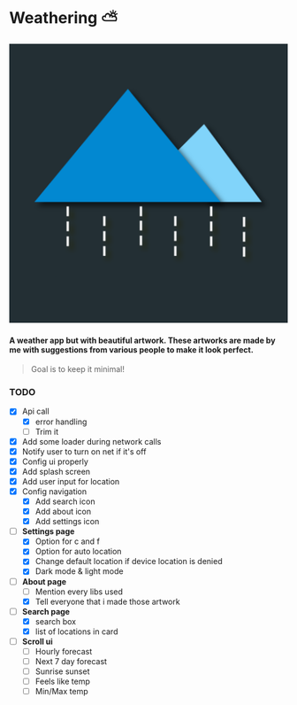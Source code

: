 # Weathering :partly_sunny:
![Logo](/app/src/main/ic_launcher-playstore.png)

#### A weather app but with beautiful artwork. These artworks are made by me with suggestions from various people to make it look perfect.

> Goal is to keep it minimal!

### TODO
- [X] Api call
    - [X] error handling
    - [ ] Trim it
- [X] Add some loader during network calls
- [X] Notify user to turn on net if it's off
- [X] Config ui properly
- [X] Add splash screen
- [X] Add user input for location
- [X] Config navigation
    - [X] Add search icon
    - [X] Add about icon
    - [X] Add settings icon
- [ ] **Settings page**
    - [X] Option for c and f
    - [X] Option for auto location
    - [X] Change default location if device location is denied
    - [X] Dark mode & light mode
- [ ] **About page**
    - [ ] Mention every libs used
    - [X] Tell everyone that i made those artwork
- [ ] **Search page**
    - [X] search box
    - [X] list of locations in card
- [ ] **Scroll ui**
    - [ ] Hourly forecast
    - [ ] Next 7 day forecast
    - [ ] Sunrise sunset
    - [ ] Feels like temp
    - [ ] Min/Max temp